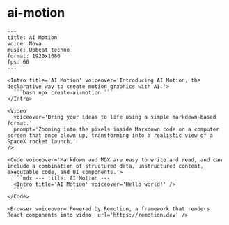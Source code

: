 # ai-motion

````mdx
---
title: AI Motion
voice: Nova
music: Upbeat techno
format: 1920x1080
fps: 60
---

<Intro title='AI Motion' voiceover='Introducing AI Motion, the declarative way to create motion graphics with AI.'>
  ```bash npx create-ai-motion ```
</Intro>

<Video
  voiceover='Bring your ideas to life using a simple markdown-based format.'
  prompt='Zooming into the pixels inside Markdown code on a computer screen that once blown up, transforming into a realistic view of a SpaceX rocket launch.'
/>

<Code voiceover='Markdown and MDX are easy to write and read, and can include a combination of structured data, unstructured content, executable code, and UI components.'>
  ```mdx --- title: AI Motion ---
  <Intro title='AI Motion' voiceover='Hello world!' />
  ```
</Code>

<Browser voiceover='Powered by Remotion, a framework that renders React components into video' url='https://remotion.dev' />
````

